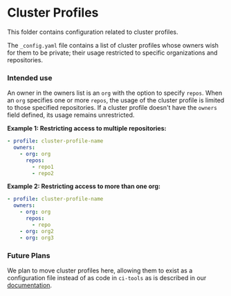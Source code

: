 # Cluster Profiles

This folder contains configuration related to cluster profiles.

The `_config.yaml` file contains a list of cluster profiles whose owners wish for them to be private; their usage restricted to specific organizations and repositories.

### Intended use
An owner in the owners list is an `org` with the option to specify `repos`.
When an `org` specifies one or more `repos`, the usage of the cluster profile is limited to those specified repositories.
If a cluster profile doesn't have the `owners` field defined, its usage remains unrestricted.

**Example 1: Restricting access to multiple repositories:**
```yaml
- profile: cluster-profile-name
  owners:
    - org: org
      repos:
        - repo1
        - repo2
```

**Example 2: Restricting access to more than one org:**
```yaml
- profile: cluster-profile-name
  owners:
    - org: org
      repos:
        - repo
    - org: org2
    - org: org3
```

### Future Plans
We plan to move cluster profiles here, allowing them to exist as a configuration file instead of as code in `ci-tools` as is described in our [documentation](https://docs.ci.openshift.org/docs/how-tos/adding-a-cluster-profile/).
